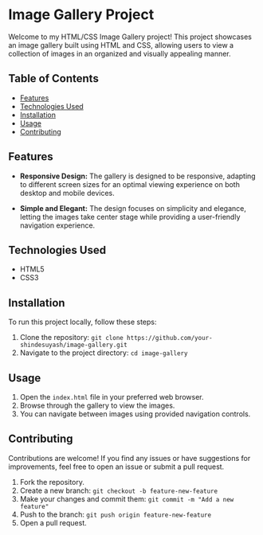 # Image Gallery Project



Welcome to my HTML/CSS Image Gallery project! This project showcases an image gallery built using HTML and CSS, allowing users to view a collection of images in an organized and visually appealing manner.

## Table of Contents

- [Features](#features)
- [Technologies Used](#technologies-used)
- [Installation](#installation)
- [Usage](#usage)
- [Contributing](#contributing)



## Features

- **Responsive Design:** The gallery is designed to be responsive, adapting to different screen sizes for an optimal viewing experience on both desktop and mobile devices.

- **Simple and Elegant:** The design focuses on simplicity and elegance, letting the images take center stage while providing a user-friendly navigation experience.

## Technologies Used

- HTML5
- CSS3

## Installation

To run this project locally, follow these steps:

1. Clone the repository: `git clone https://github.com/your-shindesuyash/image-gallery.git`
2. Navigate to the project directory: `cd image-gallery`

## Usage

1. Open the `index.html` file in your preferred web browser.
2. Browse through the gallery to view the images.
3. You can navigate between images using provided navigation controls.

## Contributing

Contributions are welcome! If you find any issues or have suggestions for improvements, feel free to open an issue or submit a pull request.

1. Fork the repository.
2. Create a new branch: `git checkout -b feature-new-feature`
3. Make your changes and commit them: `git commit -m "Add a new feature"`
4. Push to the branch: `git push origin feature-new-feature`
5. Open a pull request.


